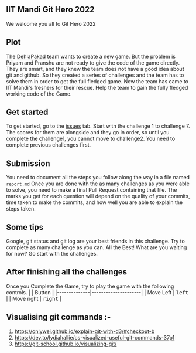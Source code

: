 ## IIT Mandi Git Hero 2022
We welcome you all to Git Hero 2022


## Plot
The [DehlaPakad](https://dehlapakad.com) team wants to create a new game. But the problem is Priyam and Pranshu are not ready to give the code of the game directly. They are smart, and they knew the team does not have a good idea about git and github. So they created a series of challenges and the team has to solve them in order to get the full fledged game. Now the team has came to IIT Mandi's freshers for their rescue. Help the team to gain the fully fledged working code of the Game.

## Get started
To get started, go to the [issues](https://github.com/KamandPrompt/GitHero_2k22/issues) tab. Start with the challenge 1 to challenge 7. The scores for them are alongside and they go in order, so until you complete the challenge1, you cannot move to challenge2. You need to complete previous challenges first.

## Submission
You need to document all the steps you follow along the way in a file named `report.md`
Once you are done with the as many challenges as you were able to solve, you need to make a final Pull Request containing that file. 
The marks you get for each question will depend on the quality of your commits, time taken to make the commits, and how well you are able to explain the steps taken.

## Some tips
Google, git status and git log are your best friends in this challenge.
Try to complete as many challenge as you can. All the Best! What are you waiting for now? Go start with the challenges.


## After finishing all the challenges
Once you Complete the Game, try to play the game with the following controls.
|              | Button              |
|--------------|---------------------|
| Move Left    | <kbd>left</kbd>     |
| Move right   | <kbd>right</kbd>    |

## Visualising git commands :-
1. https://onlywei.github.io/explain-git-with-d3/#checkout-b
2. https://dev.to/lydiahallie/cs-visualized-useful-git-commands-37p1
3. https://git-school.github.io/visualizing-git/

